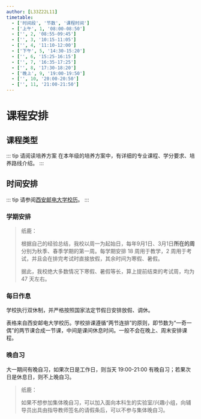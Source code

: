 ```yaml
---
author: [L33Z22L11]
timetable:
  - ['时间段', '节数', '课程时间']
  - ['上午', 1, '08:00-08:50']
  - ['', 2, '08:55-09:45']
  - ['', 3, '10:15-11:05']
  - ['', 4, '11:10-12:00']
  - ['下午', 5, '14:30-15:20']
  - ['', 6, '15:25-16:15']
  - ['', 7, '16:35-17:25']
  - ['', 8, '17:30-18:20']
  - ['晚上', 9, '19:00-19:50']
  - ['', 10, '20:00-20:50']
  - ['', 11, '21:00-21:50']
---
```


# 课程安排

<Disclaimer />

## 课程类型

::: tip 请阅读培养方案
在本年级的培养方案中，有详细的专业课程、学分要求、培养路线介绍。
:::

## 时间安排

::: tip
请参阅[西安邮电大学校历](https://jyc.xupt.edu.cn/cyxx/xl.htm)。
:::

### 学期安排

> 纸鹿：
>
> 根据自己的经验总结，我校以周一为起始日，每年9月1日、3月1日**所在的周**分别为秋季、春季学期的第一周。每学期安排 18 周用于教学，2 周用于考试，并且会在排完考试时直接放假，其余时间为寒假、暑假。
>
> 据此，我校绝大多数情况下寒假、暑假等长，算上提前结束的考试周，均为 47 天左右。

### 每日作息

学校执行双休制，并严格按照国家法定节假日安排放假、调休。

<TableAutoSpan :data="$frontmatter.timetable" />

表格来自西安邮电大学校历。学校排课遵循“两节连排”的原则，即<Tip tip="1-2节、3-4节、5-6节、7-8节">节数为“一奇一偶”的两节课</Tip>合成一节课，中间是课间休息时间。一般不会在晚上、周末安排课程。

### 晚自习

大一期间有晚自习，如果次日是工作日，则当天 19:00-21:00 有晚自习；若果次日是休息日，则不上晚自习。

> 纸鹿：
>
> 如果不想参加集体晚自习，可以加入面向本科生的实验室/兴趣小组，向辅导员出具由指导教师签名的请假条后，可以不参与集体晚自习。
